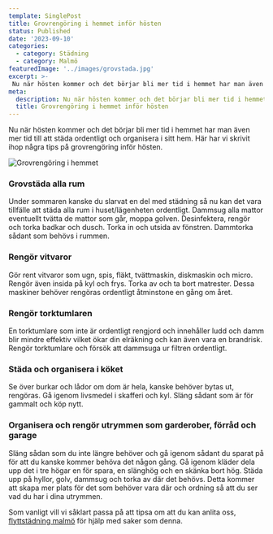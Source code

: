 ```yaml
---
template: SinglePost
title: Grovrengöring i hemmet inför hösten
status: Published
date: '2023-09-10'
categories:
  - category: Städning
  - category: Malmö
featuredImage: '../images/grovstada.jpg'
excerpt: >-
 Nu när hösten kommer och det börjar bli mer tid i hemmet har man även mer tid till att städa ordentligt och organisera i sitt hem. Här har vi skrivit ihop några tips på grovrengöring inför hösten. 
meta:
  description: Nu när hösten kommer och det börjar bli mer tid i hemmet har man även mer tid till att städa ordentligt och organisera i sitt hem. Här har vi skrivit ihop några tips på grovrengöring inför hösten.
  title: Grovrengöring i hemmet inför hösten
---
```


Nu när hösten kommer och det börjar bli mer tid i hemmet har man även mer tid till att städa ordentligt och organisera i sitt hem. Här har vi skrivit ihop några tips på grovrengöring inför hösten.

![Grovrengöring i hemmet](/images/grovstada.jpg)

### Grovstäda alla rum
Under sommaren kanske du slarvat en del med städning så nu kan det vara tillfälle att städa alla rum i huset/lägenheten ordentligt. Dammsug alla mattor eventuellt tvätta de mattor som går, moppa golven. Desinfektera, rengör och torka badkar och dusch. Torka in och utsida av fönstren. Dammtorka sådant som behövs i rummen. 

### Rengör vitvaror
Gör rent vitvaror som ugn, spis, fläkt, tvättmaskin, diskmaskin och micro. Rengör även insida på kyl och frys. Torka av och ta bort matrester. Dessa maskiner behöver rengöras ordentligt åtminstone en gång om året.

### Rengör torktumlaren
En torktumlare som inte är ordentligt rengjord och innehåller ludd och damm blir mindre effektiv vilket ökar din elräkning och kan även vara en brandrisk. Rengör torktumlare och försök att dammsuga ur filtren ordentligt. 

### Städa och organisera i köket
Se över burkar och lådor om dom är hela, kanske behöver bytas ut, rengöras. Gå igenom livsmedel i skafferi och kyl. Släng sådant som är för gammalt och köp nytt. 

### Organisera och rengör utrymmen som garderober, förråd och garage
Släng sådan som du inte längre behöver och gå igenom sådant du sparat på för att du kanske kommer behöva det någon gång. Gå igenom kläder dela upp det i tre högar en för spara, en slänghög och en skänka bort hög. Städa upp på hyllor, golv, dammsug och torka av där det behövs. Detta kommer att skapa mer plats för det som behöver vara där och ordning så att du ser vad du har i dina utrymmen.  

Som vanligt vill vi såklart passa på att tipsa om att du kan anlita oss, [flyttstädning malmö](https://xn--flyttstdning-malm-wqb66a.nu/) för hjälp med saker som denna.